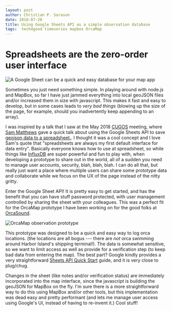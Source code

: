 ```yaml
---
layout: post
author: Christian P. Sarason
date: 2018-07-20
title: Using Google Sheets API as a simple observation database
tags:  tech4good timeseries mapbox OrcaMap
---
```

# Spreadsheets are the zero-order user interface

![A Google Sheet can be a quick and easy database for your map app]({{"/assets/images/orcamap-google-sheet-snap.png"}})

Sometimes you just need something simple. In playing around with node.js and
MapBox, so far I have just jammed everything into local geoJSON files and/or
increased them in size with javascript. This makes it fast and easy to develop,
but in some cases leads to *very bad things* (blowing up the size of the page,
for example, should you inadvertently keep appending to an array).

I was inspired by a talk that I saw at the May 2018 [CUGOS](https://www.cugos.org)
meeting, where [Sam Matthews](https://www.mapbox.com/about/team/sam-matthews/) gave
a quick talk about using the Google Sheets API to save
[geojson data to a spreadsheet.](https://github.com/cugos/gus-api). I thought
it was a cool concept and I love Sam's quote that "spreadsheets are always my
first default interface for data entry". Basically everyone knows how to use
at spreadsheet, so while things like [InfluxDB]({{"2018/05/14/influx_db_scratchnotes.html"|absolute_url}}) are super
powerful and fun to play with, when developing a prototype to share out in the
world, all of a sudden you need to manage user accounts, security, blah, blah,
blah. I can do all that, but really just want a place where multiple users can
share some prototype data and collaborate while we focus on the UX of the page
instead of the nitty gritty.

Enter the Google Sheet API! It is pretty easy to get started, and has the benefit
that you can have stuff password protected, with user management controlled by
sharing the sheet with your colleagues. This was a perfect fit for the OrcaMap
prototype I have been working on for the good folks at [OrcaSound](https://www.orcasound.net).

![OrcaMap observation prototype]({{"/assets/images/orca-map-prototype.png"}})

This prototype was designed to be a quick and easy way to log orca locations.
(the locations are all bogus --- there are *not* orca swimming around Harbor
Island's shipping terminal!). The data is somewhat sensitive, so we want to
limit access as well as provide for a verification step (to keep bad data
from entering the map). The best part? Google kindly provides a very
straightforward [Sheets API Quick Start](https://developers.google.com/sheets/api/quickstart/js)
guide, and it is very close to plug/chug.

Changes in the sheet (like notes and/or verification status) are immediately
incorporated into the map interface, since the javascript is building the geoJSON
for MapBox on the fly. I'm sure there is a more straightforward way to do this
using MapBox and/or other tools, but this implementation was dead easy and
pretty performant (and lets me manage user access using Google's UI, instead of
having to re-invent it.) Cool stuff!
